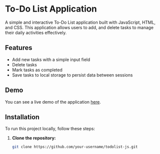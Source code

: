 # To-Do List Application

A simple and interactive To-Do List application built with JavaScript, HTML, and CSS. This application allows users to add, and delete tasks to manage their daily activities effectively.



## Features

- Add new tasks with a simple input field
- Delete tasks
- Mark tasks as completed
- Save tasks to local storage to persist data between sessions

## Demo

You can see a live demo of the application [here](https://your-demo-link.com).

## Installation

To run this project locally, follow these steps:

1. **Clone the repository:**
   ```sh
   git clone https://github.com/your-username/todolist-js.git
